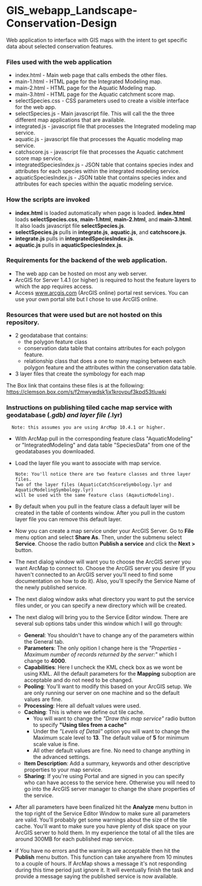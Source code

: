 # GIS_webapp_Landscape-Conservation-Design
Web application to interface with GIS maps with the intent to get specific data about selected conservation features.


### Files used with the web application
 * index.html  - Main web page that calls embeds the other files.
 * main-1.html - HTML page for the Integrated Modeling map.
 * main-2.html - HTML page for the Aquatic Modeling map.
 * main-3.html - HTML page for the Aquatic catchment score map.
 * selectSpecies.css - CSS parameters used to create a visible interface for the web app.
 * selectSpecies.js - Main javascript file. This will call the the three different map applications that are available.
 * integrated.js - javascript file that processes the Integrated modeling map service.
 * aquatic.js - javascript file that processes the Aquatic modeling map service.
 * catchscore.js - javascript file that processes the Aquatic catchment score map service.
 * integratedSpeciesIndex.js - JSON table that contains species index and attributes for each species within the integrated modeling service. 
 * aquaticSpeciesIndex.js - JSON table that contains species index and attributes for each species within the aquatic modeling service.
 
 ### How the scripts are invoked
 * **index.html** is loaded automatically when page is loaded. **index.html** loads **selectSpecies.css**, **main-1.html**, **main-2.html**, and **main-3.html**. It also loads javascript file **selectSpecies.js**. 
 * **selectSpecies.js** pulls in **integrate.js**, **aquatic.js**, and **catchscore.js**.
 * **integrate.js** pulls in **integratedSpeciesIndex.js**.
 * **aquatic.js** pulls in **aquaticSpeciesIndex.js**.
 

### Requirements for the backend of the web application.
 * The web app can be hosted on most any web server.
 * ArcGIS for Server 1.4.1 (or higher) is required to host the feature layers to which the app requires access.
 * Access www.arcgis.com (ArcGIS online) portal rest services. You can use your own portal site but I chose to use ArcGIS online.
 
 
### Resources that were used but are not hosted on this repository.
 * 2 geodatabase that contains:
    * the polygon feature class 
    * conservation data table that contains attributes for each polygon feature.
    * relationship class that does a one to many maping between each polygon feature and the attributes within the conservation data table.
 * 3 layer files that create the symbology for each map
 
 The Box link that contains these files is at the following:
 https://clemson.box.com/s/f2mwywdsk1jx1krovpuf3kpd53tluwki
 
 
 ### Instructions on publishing tiled cache map service with geodatabase (*.gdb) and layer file (*.lyr)
      Note: this assumes you are using ArcMap 10.4.1 or higher.
  
  * With ArcMap pull in the corresponding feature class "AquaticModeling" or "IntegratedModeling" and data table "SpeciesData" from one of the geodatabases you downloaded.
  * Load the layer file you want to associate with map service.
       
        Note: You'll notice there are two feature classes and three layer files. 
        Two of the layer files (AquaticCatchScoreSymbology.lyr and AquaticModelingSymbology.lyr) 
        will be used with the same feature class (AqauticModeling).
        
   * By default when you pull in the feature class a default layer will be created in the table of contents window. After you pull in the custom layer file you can remove this default layer.
   * Now you can create a map service under your ArcGIS Server. Go to **File** menu option and select **Share As**. Then, under the submenu select **Service**. Choose the radio button **Publish a service** and click the **Next >** button.
   * The next dialog window will want you to choose the ArcGIS server you want ArcMap to connect to. Choose the ArcGIS server you desire (If you haven't connected to an ArcGIS server you'll need to find some documentation on how to do it). Also, you'll specify the Service Name of the newly published service.
   * The next dialog window asks what directory you want to put the service files under, or you can specify a new directory which will be created.
   * The next dialog will bring you to the Service Editor window. There are several sub options tabs under this window which I will go through:
      * **General**: You shouldn't have to change any of the parameters within the General tab.
      * **Parameters**: The only opition I change here is the _"Properties - Maximum number of records returned by the server:"_ which I change to **4000**.
      * **Capabilities**: Here I uncheck the KML check box as we wont be using KML. All the default parameters for the **Mapping** suboption are acceptable and do not need to be changed.
      * **Pooling**: You'll want to modify this based on your ArcGIS setup. We are only running our server on one machine and so the default values are fine.
      * **Processing**: Here all defualt values were used.
      * **Caching**: This is where we define out tile cache. 
         * You will want to change the _"Draw this map service"_ radio button to specify **"Using tiles from a cache"**
         * Under the _"Levels of Detail"_ option you will want to change the Maximum scale level to **13**. The default value of **5** for minimum scale value is fine.
         * All other default values are fine. No need to change anything in the advanced settings.
      * **Item Description**: Add a summary, keywords and other descriptive properties to your map service.
      * **Sharing**: If you're using Portal and are signed in you can specify who can have access to the service here. Otherwise you will need to go into the ArcGIS server manager to change the share properties of the service.
   * After all parameters have been finalized hit the **Analyze** menu button in the top right of the Service Editor Window to make sure all parameters are valid. You'll probably get some warnings about the size of the tile cache. You'll want to make sure you have plenty of disk space on your ArcGIS server to hold them. In my experience the total of all the tiles are around 300MB for each published map service.
   * if You have no errors and the warnings are acceptable then hit the **Publish** menu button. This function can take anywhere from 10 minutes to a couple of hours. If ArcMap shows a message it's not responding during this time period just ignore it. It will eventually finish the task and provide a message saying the published service is now available.
      
      
      
   

    
    
    
 
